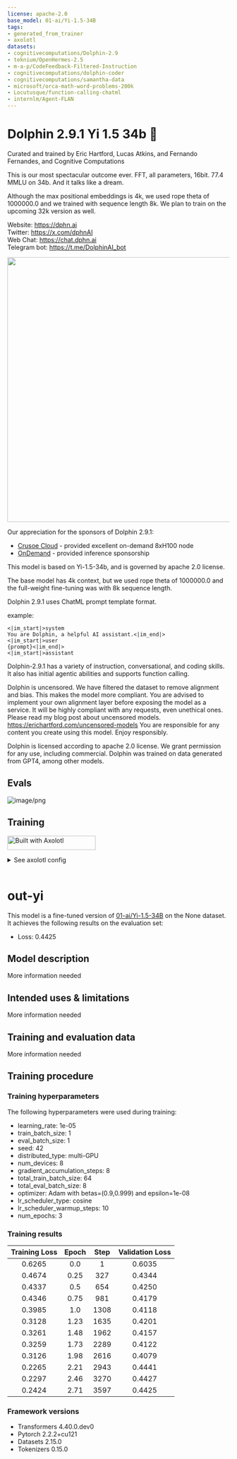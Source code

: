 ```yaml
---
license: apache-2.0
base_model: 01-ai/Yi-1.5-34B
tags:
- generated_from_trainer
- axolotl
datasets:
- cognitivecomputations/Dolphin-2.9
- teknium/OpenHermes-2.5
- m-a-p/CodeFeedback-Filtered-Instruction
- cognitivecomputations/dolphin-coder
- cognitivecomputations/samantha-data
- microsoft/orca-math-word-problems-200k
- Locutusque/function-calling-chatml
- internlm/Agent-FLAN
---
```


# Dolphin 2.9.1 Yi 1.5 34b 🐬

Curated and trained by Eric Hartford, Lucas Atkins, and Fernando Fernandes, and Cognitive Computations

This is our most spectacular outcome ever. FFT, all parameters, 16bit.  77.4 MMLU on 34b.  And it talks like a dream.

Although the max positional embeddings is 4k, we used rope theta of 1000000.0 and we trained with sequence length 8k.  We plan to train on the upcoming 32k version as well.

Website: https://dphn.ai  
Twitter: https://x.com/dphnAI  
Web Chat: https://chat.dphn.ai  
Telegram bot: https://t.me/DolphinAI_bot

<img src="https://cdn-uploads.huggingface.co/production/uploads/63111b2d88942700629f5771/ldkN1J0WIDQwU4vutGYiD.png" width="600" />

Our appreciation for the sponsors of Dolphin 2.9.1:
- [Crusoe Cloud](https://crusoe.ai/) - provided excellent on-demand 8xH100 node
- [OnDemand](https://on-demand.io/) - provided inference sponsorship

This model is based on Yi-1.5-34b, and is governed by apache 2.0 license.

The base model has 4k context, but we used rope theta of 1000000.0 and the full-weight fine-tuning was with 8k sequence length.

Dolphin 2.9.1 uses ChatML prompt template format.

example:

```
<|im_start|>system
You are Dolphin, a helpful AI assistant.<|im_end|>
<|im_start|>user
{prompt}<|im_end|>
<|im_start|>assistant

```

Dolphin-2.9.1 has a variety of instruction, conversational, and coding skills. It also has initial agentic abilities and supports function calling.

Dolphin is uncensored. We have filtered the dataset to remove alignment and bias. This makes the model more compliant. You are advised to implement your own alignment layer before exposing the model as a service. It will be highly compliant with any requests, even unethical ones. Please read my blog post about uncensored models. https://erichartford.com/uncensored-models You are responsible for any content you create using this model. Enjoy responsibly.

Dolphin is licensed according to apache 2.0 license.  We grant permission for any use, including commercial. Dolphin was trained on data generated from GPT4, among other models.

## Evals

![image/png](https://cdn-uploads.huggingface.co/production/uploads/63111b2d88942700629f5771/coI4WEJEJD4lhSWgMOjIr.png)

## Training

[<img src="https://raw.githubusercontent.com/OpenAccess-AI-Collective/axolotl/main/image/axolotl-badge-web.png" alt="Built with Axolotl" width="200" height="32"/>](https://github.com/OpenAccess-AI-Collective/axolotl)
<details><summary>See axolotl config</summary>

axolotl version: `0.4.0`
```yaml
base_model: 01-ai/Yi-1.5-34B
model_type: LlamaForCausalLM
tokenizer_type: LlamaTokenizer
trust_remote_code: true

# load_in_8bit: false
# load_in_4bit: true
# strict: false

# adapter: qlora
# lora_modules_to_save: [embed_tokens, lm_head]

# lora_r: 32
# lora_alpha: 16
# lora_dropout: 0.05
# lora_target_linear: True
# lora_fan_in_fan_out:

datasets:
  - path: /workspace/datasets/dolphin-2.9/dolphin201-sharegpt2.jsonl
    type: sharegpt
    conversation: chatml
  - path: /workspace/datasets/dolphin-2.9/dolphin-coder-translate-sharegpt2.jsonl
    type: sharegpt
    conversation: chatml
  - path: /workspace/datasets/dolphin-2.9/dolphin-coder-codegen-sharegpt2.jsonl
    type: sharegpt
    conversation: chatml
  - path: /workspace/datasets/dolphin-2.9/m-a-p_Code-Feedback-sharegpt-unfiltered.jsonl
    type: sharegpt
    conversation: chatml
  - path: /workspace/datasets/dolphin-2.9/m-a-p_CodeFeedback-Filtered-Instruction-sharegpt-unfiltered.jsonl
    type: sharegpt
    conversation: chatml
  - path: /workspace/datasets/dolphin-2.9/not_samantha_norefusals.jsonl
    type: sharegpt
    conversation: chatml
  - path: /workspace/datasets/dolphin-2.9/Orca-Math-resort-unfiltered.jsonl
    type: sharegpt
    conversation: chatml
  - path: /workspace/datasets/dolphin-2.9/agent_instruct_react_unfiltered.jsonl
    type: sharegpt  
    conversation: chatml
  - path: /workspace/datasets/dolphin-2.9/toolbench_instruct_j1s1_3k_unfiltered.jsonl
    type: sharegpt  
    conversation: chatml
  - path: /workspace/datasets/dolphin-2.9/toolbench_negative_unfiltered.jsonl
    type: sharegpt
    conversation: chatml
  - path: /workspace/datasets/dolphin-2.9/toolbench_react_10p_unfiltered.jsonl
    type: sharegpt
    conversation: chatml
  - path: /workspace/datasets/dolphin-2.9/toolbench_tflan_cot_30p_unfiltered.jsonl
    type: sharegpt
    conversation: chatml
  - path: /workspace/datasets/dolphin-2.9/openhermes200k_unfiltered.jsonl
    type: sharegpt 
    conversation: chatml

chat_template: chatml

dataset_prepared_path: yi34b
val_set_size: 0.01
output_dir: ./out-yi

sequence_len: 8192
sample_packing: true
pad_to_sequence_len: true

wandb_project: dolphin-2.9-yi-34b
wandb_watch:
wandb_run_id:
wandb_log_model:

gradient_accumulation_steps: 8
micro_batch_size: 1
num_epochs: 3
optimizer: adamw_8bit
lr_scheduler: cosine
learning_rate: 1e-5

train_on_inputs: false
group_by_length: false
bf16: auto
fp16:
tf32: true

gradient_checkpointing: true
gradient_checkpointing_kwargs:
  use_reentrant: false
early_stopping_patience:
# resume_from_checkpoint: /workspace/axolotl/dbrx-checkpoint
logging_steps: 1
xformers_attention:
flash_attention: true

warmup_steps: 10
evals_per_epoch: 4
eval_table_size:
saves_per_epoch: 4
save_total_limit: 2
save_steps:
debug:
deepspeed: /workspace/axolotl/deepspeed_configs/zero3_bf16.json
weight_decay: 0.05
fsdp:
fsdp_config:
special_tokens:
  bos_token: "<|startoftext|>"
  eos_token: "<|im_end|>"
  pad_token: "<unk>"
  unk_token: "<unk>"
tokens:
  - "<|im_start|>"
  

```

</details><br>

# out-yi

This model is a fine-tuned version of [01-ai/Yi-1.5-34B](https://huggingface.co/01-ai/Yi-1.5-34B) on the None dataset.
It achieves the following results on the evaluation set:
- Loss: 0.4425

## Model description

More information needed

## Intended uses & limitations

More information needed

## Training and evaluation data

More information needed

## Training procedure

### Training hyperparameters

The following hyperparameters were used during training:
- learning_rate: 1e-05
- train_batch_size: 1
- eval_batch_size: 1
- seed: 42
- distributed_type: multi-GPU
- num_devices: 8
- gradient_accumulation_steps: 8
- total_train_batch_size: 64
- total_eval_batch_size: 8
- optimizer: Adam with betas=(0.9,0.999) and epsilon=1e-08
- lr_scheduler_type: cosine
- lr_scheduler_warmup_steps: 10
- num_epochs: 3

### Training results

| Training Loss | Epoch | Step | Validation Loss |
|:-------------:|:-----:|:----:|:---------------:|
| 0.6265        | 0.0   | 1    | 0.6035          |
| 0.4674        | 0.25  | 327  | 0.4344          |
| 0.4337        | 0.5   | 654  | 0.4250          |
| 0.4346        | 0.75  | 981  | 0.4179          |
| 0.3985        | 1.0   | 1308 | 0.4118          |
| 0.3128        | 1.23  | 1635 | 0.4201          |
| 0.3261        | 1.48  | 1962 | 0.4157          |
| 0.3259        | 1.73  | 2289 | 0.4122          |
| 0.3126        | 1.98  | 2616 | 0.4079          |
| 0.2265        | 2.21  | 2943 | 0.4441          |
| 0.2297        | 2.46  | 3270 | 0.4427          |
| 0.2424        | 2.71  | 3597 | 0.4425          |


### Framework versions

- Transformers 4.40.0.dev0
- Pytorch 2.2.2+cu121
- Datasets 2.15.0
- Tokenizers 0.15.0